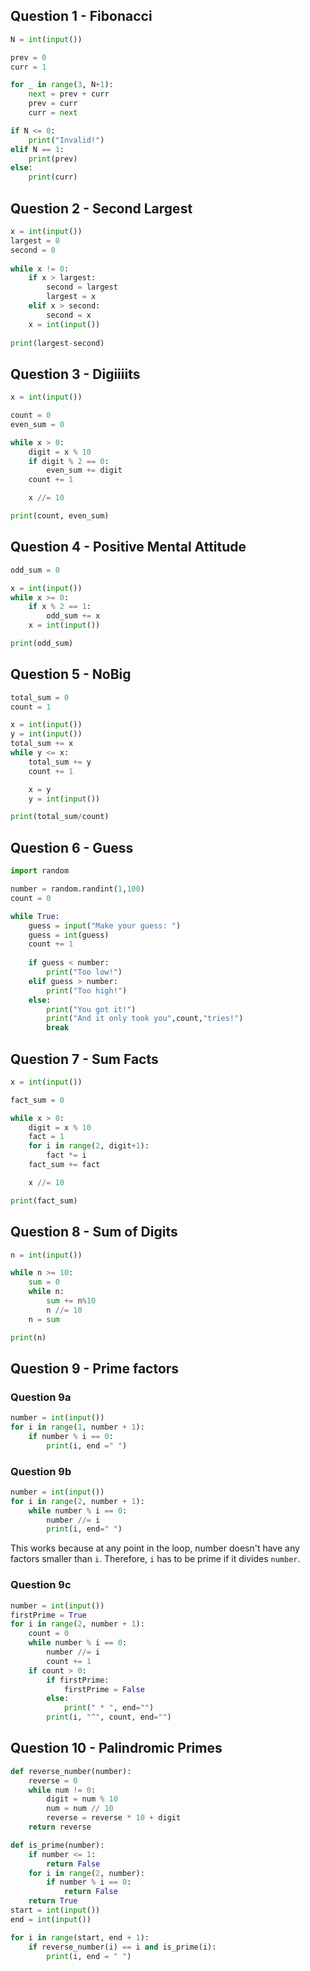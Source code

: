 ## Question 1 - Fibonacci

```python
N = int(input())

prev = 0
curr = 1

for _ in range(3, N+1):
    next = prev + curr
    prev = curr
    curr = next

if N <= 0:
    print("Invalid!")
elif N == 1:
    print(prev)
else:
    print(curr)
```

## Question 2 - Second Largest

```python
x = int(input())
largest = 0
second = 0
    
while x != 0:
    if x > largest:
        second = largest
        largest = x
    elif x > second:
        second = x
    x = int(input())
            
print(largest-second)
```

## Question 3 - Digiiiits

```python
x = int(input())

count = 0
even_sum = 0

while x > 0:
    digit = x % 10
    if digit % 2 == 0:
        even_sum += digit
    count += 1

    x //= 10

print(count, even_sum)
```

## Question 4 - Positive Mental Attitude

```python
odd_sum = 0

x = int(input())
while x >= 0:
    if x % 2 == 1:
        odd_sum += x
    x = int(input())

print(odd_sum)
```

## Question 5 - NoBig

```python
total_sum = 0
count = 1

x = int(input())
y = int(input())
total_sum += x
while y <= x:
    total_sum += y
    count += 1

    x = y
    y = int(input())

print(total_sum/count)
```

## Question 6 - Guess

```python
import random

number = random.randint(1,100)
count = 0

while True:
    guess = input("Make your guess: ")
    guess = int(guess)
    count += 1
    
    if guess < number:
        print("Too low!")
    elif guess > number:
        print("Too high!")
    else:
        print("You got it!")
        print("And it only took you",count,"tries!")
        break
```

## Question 7 - Sum Facts

```python
x = int(input())

fact_sum = 0

while x > 0:
    digit = x % 10
    fact = 1
    for i in range(2, digit+1):
        fact *= i
    fact_sum += fact

    x //= 10

print(fact_sum)
```

## Question 8 - Sum of Digits

```python
n = int(input())

while n >= 10:
    sum = 0
    while n:
        sum += n%10
        n //= 10
    n = sum

print(n)
```

## Question 9 - Prime factors

### Question 9a

```python
number = int(input())
for i in range(1, number + 1):
    if number % i == 0:
        print(i, end =" ")

```

### Question 9b

```python
number = int(input())
for i in range(2, number + 1):
    while number % i == 0:
        number //= i
        print(i, end=" ")

```

This works because at any point in the loop, number doesn't have any factors smaller than `i`. Therefore, `i` has to be prime if it divides `number`.

### Question 9c

```python
number = int(input())
firstPrime = True
for i in range(2, number + 1):
    count = 0
    while number % i == 0:
        number //= i
        count += 1
    if count > 0:
        if firstPrime:
            firstPrime = False
        else:
            print(" * ", end="")
        print(i, "^", count, end="")

```

## Question 10 - Palindromic Primes

```python
def reverse_number(number):
    reverse = 0
    while num != 0:
        digit = num % 10
        num = num // 10
        reverse = reverse * 10 + digit
    return reverse

def is_prime(number):
    if number <= 1:
        return False
    for i in range(2, number):
        if number % i == 0:
            return False
    return True
start = int(input())
end = int(input())

for i in range(start, end + 1): 
    if reverse_number(i) == i and is_prime(i):
    	print(i, end = " ")

```

